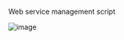 Web service management script

![image](https://github.com/bane-frame/sgawebmgmt/assets/145043356/a894f44a-dcea-41ae-a56e-28883a22509a)
